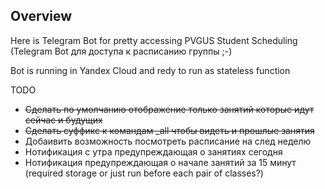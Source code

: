 ## Overview

Here is Telegram Bot for pretty accessing PVGUS Student Scheduling (Telegram Bot для доступа к расписанию группы ;-)

Bot is running in Yandex Cloud and redy to run as stateless function 


TODO

* ~~Сделать по умолчанию отображение только занятий которые идут сейчас и будущих~~
* ~~Сделать суффикс к командам _all чтобы видеть и прошлые занятия~~
* Добаивить возможность посмотреть расписание на след неделю
* Нотификация с утра предупреждающая о занятиях сегодня
* Нотификация предупреждающая о начале занятий за 15 минут (required storage or just run before each pair of classes?)
